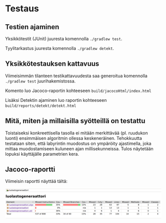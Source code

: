 # Testaus

## Testien ajaminen

Yksikkötestit (JUnit) juuresta komennolla `./gradlew test`.

Tyylitarkastus juuresta komennolla `./gradlew detekt`.

## Yksikkötestauksen kattavuus

Viimeisimmän tilanteen testikattavuudesta saa generoitua komennolla `./gradlew test` juurihakemistossa.

Komento luo Jacoco-raportin kohteeseen `build/jacocoHtml/index.html`

Lisäksi Detektin ajaminen luo raportin kohteeseen `build/reports/detekt/detekt.html`

## Mitä, miten ja millaisilla syötteillä on testattu

Toistaiseksi konkreettisella tasolla ei mitään merkittävää (pl. ruudukon luonti) ensimmäisen algoritmin ollessa
keskeneräinen. Tehokkuutta testataan siten, että labyrintin muodostus on ympäröity ajastimella, joka mittaa
muodostamiseen kuluneen ajan millisekunneissa. Tulos näytetään lopuksi käyttäjälle parametrien kera.

## Jacoco-raportti

Viimeisin raportti näyttää tältä:

![kattavuus](./img/kattavuus-250921.png "Testikattavuus 25.9.2021")
